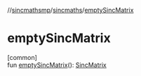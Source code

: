//[sincmathsmp](../../index.md)/[sincmaths](index.md)/[emptySincMatrix](empty-sinc-matrix.md)

# emptySincMatrix

[common]\
fun [emptySincMatrix](empty-sinc-matrix.md)(): [SincMatrix](-sinc-matrix/index.md)
